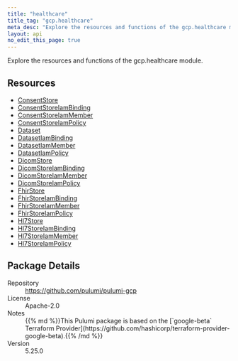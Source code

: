 ```yaml
---
title: "healthcare"
title_tag: "gcp.healthcare"
meta_desc: "Explore the resources and functions of the gcp.healthcare module."
layout: api
no_edit_this_page: true
---
```


<!-- WARNING: this file was generated by Pulumi Docs Generator. -->
<!-- Do not edit by hand unless you're certain you know what you are doing! -->

Explore the resources and functions of the gcp.healthcare module.

<h2 id="resources">Resources</h2>
<ul class="api">
    <li><a href="consentstore" title="ConsentStore"><span class="api-symbol api-symbol--resource"></span>ConsentStore</a></li>
    <li><a href="consentstoreiambinding" title="ConsentStoreIamBinding"><span class="api-symbol api-symbol--resource"></span>ConsentStoreIamBinding</a></li>
    <li><a href="consentstoreiammember" title="ConsentStoreIamMember"><span class="api-symbol api-symbol--resource"></span>ConsentStoreIamMember</a></li>
    <li><a href="consentstoreiampolicy" title="ConsentStoreIamPolicy"><span class="api-symbol api-symbol--resource"></span>ConsentStoreIamPolicy</a></li>
    <li><a href="dataset" title="Dataset"><span class="api-symbol api-symbol--resource"></span>Dataset</a></li>
    <li><a href="datasetiambinding" title="DatasetIamBinding"><span class="api-symbol api-symbol--resource"></span>DatasetIamBinding</a></li>
    <li><a href="datasetiammember" title="DatasetIamMember"><span class="api-symbol api-symbol--resource"></span>DatasetIamMember</a></li>
    <li><a href="datasetiampolicy" title="DatasetIamPolicy"><span class="api-symbol api-symbol--resource"></span>DatasetIamPolicy</a></li>
    <li><a href="dicomstore" title="DicomStore"><span class="api-symbol api-symbol--resource"></span>DicomStore</a></li>
    <li><a href="dicomstoreiambinding" title="DicomStoreIamBinding"><span class="api-symbol api-symbol--resource"></span>DicomStoreIamBinding</a></li>
    <li><a href="dicomstoreiammember" title="DicomStoreIamMember"><span class="api-symbol api-symbol--resource"></span>DicomStoreIamMember</a></li>
    <li><a href="dicomstoreiampolicy" title="DicomStoreIamPolicy"><span class="api-symbol api-symbol--resource"></span>DicomStoreIamPolicy</a></li>
    <li><a href="fhirstore" title="FhirStore"><span class="api-symbol api-symbol--resource"></span>FhirStore</a></li>
    <li><a href="fhirstoreiambinding" title="FhirStoreIamBinding"><span class="api-symbol api-symbol--resource"></span>FhirStoreIamBinding</a></li>
    <li><a href="fhirstoreiammember" title="FhirStoreIamMember"><span class="api-symbol api-symbol--resource"></span>FhirStoreIamMember</a></li>
    <li><a href="fhirstoreiampolicy" title="FhirStoreIamPolicy"><span class="api-symbol api-symbol--resource"></span>FhirStoreIamPolicy</a></li>
    <li><a href="hl7store" title="Hl7Store"><span class="api-symbol api-symbol--resource"></span>Hl7Store</a></li>
    <li><a href="hl7storeiambinding" title="Hl7StoreIamBinding"><span class="api-symbol api-symbol--resource"></span>Hl7StoreIamBinding</a></li>
    <li><a href="hl7storeiammember" title="Hl7StoreIamMember"><span class="api-symbol api-symbol--resource"></span>Hl7StoreIamMember</a></li>
    <li><a href="hl7storeiampolicy" title="Hl7StoreIamPolicy"><span class="api-symbol api-symbol--resource"></span>Hl7StoreIamPolicy</a></li>
</ul>

<h2 id="package-details">Package Details</h2>
<dl class="package-details">
	<dt>Repository</dt>
	<dd><a href="https://github.com/pulumi/pulumi-gcp">https://github.com/pulumi/pulumi-gcp</a></dd>
	<dt>License</dt>
	<dd>Apache-2.0</dd>
	<dt>Notes</dt>
	<dd>{{% md %}}This Pulumi package is based on the [`google-beta` Terraform Provider](https://github.com/hashicorp/terraform-provider-google-beta).{{% /md %}}</dd>
	<dt>Version</dt>
	<dd>5.25.0</dd>
</dl>

